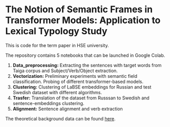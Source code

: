 # The Notion of Semantic Frames in Transformer Models: Application to Lexical Typology Study


This is code for the term paper in HSE university. 

The repository contains 5 notebooks that can be launched in Google Colab.

  1. **Data_preprocessing:** Extracting the sentences with target words from Taiga corpus and Subject/Verb/Object extraction. 
  2. **Vectorization:** Preliminary experiments with semantic field classification. Probing of different transformer-based models.
  3. **Clustering:** Clustering of LaBSE embeddings for Russian and test Swedish dataset with different algorithms.
  4. **Trasfer:** Translation of the dataset from Russsan to Swedish and sentence-embeddings clustering.
  5. **Alignment:** Sentence alignment and verb extraction

The theoretical background data can be found [here](https://docs.google.com/spreadsheets/d/1WoHV1bv3csVzHUutqzrw01lTxhHqgYmIWKYrVrQiHjg/edit?usp=sharing).
